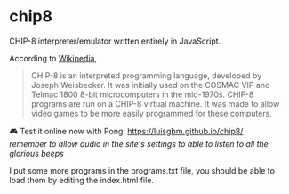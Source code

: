 # chip8

CHIP-8 interpreter/emulator written entirely in JavaScript.

According to [Wikipedia](https://en.wikipedia.org/wiki/CHIP-8),

>CHIP-8 is an interpreted programming language, developed by Joseph Weisbecker. It was initially used on the COSMAC VIP and Telmac 1800 8-bit microcomputers in the mid-1970s. CHIP-8 programs are run on a CHIP-8 virtual machine. It was made to allow video games to be more easily programmed for these computers.

🎮 Test it online now with Pong: https://luisgbm.github.io/chip8/  
*remember to allow audio in the site's settings to able to listen to all the glorious beeps*

I put some more programs in the programs.txt file, you should be able to load them by editing the index.html file.
